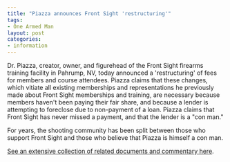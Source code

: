 ```yaml
---
title: "Piazza announces Front Sight 'restructuring'"
tags:
- One Armed Man
layout: post
categories:
- information
---
```


Dr. Piazza, creator, owner, and figurehead of the Front Sight firearms training facility in Pahrump, NV, today announced a 'restructuring' of fees for members and course attendees. Piazza claims that these changes, which vitiate all existing memberships and representations he previously made about Front Sight memberships and training, are necessary because members haven't been paying their fair share, and because a lender is attempting to foreclose due to non-payment of a loan. Piazza claims that Front Sight has never missed a payment, and that the lender is a "con man."

For years, the shooting community has been split between those who support Front Sight and those who believe that Piazza is himself a con man.

[See an extensive collection of related documents and commentary here](https://www.heeled.website/restructuring/index.php).
